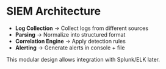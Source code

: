 # SIEM Architecture

- **Log Collection** → Collect logs from different sources
- **Parsing** → Normalize into structured format
- **Correlation Engine** → Apply detection rules
- **Alerting** → Generate alerts in console + file

This modular design allows integration with Splunk/ELK later.
